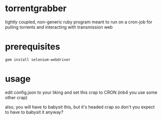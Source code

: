 # torrentgrabber

tightly coupled, non-generic ruby program meant to run on a cron-job for pulling torrents and interacting with transmission web

# prerequisites

`gem install selenium-webdriver`

# usage

edit config.json to your liking and set this crap to CRON (inb4 you use some other crap)

also, you will have to babysit this, but it's headed crap so don't you expect to have to babysit it anyway?

